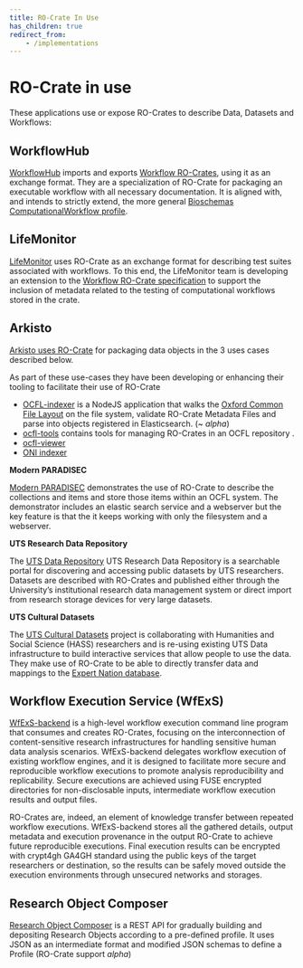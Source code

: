 ```yaml
---
title: RO-Crate In Use
has_children: true
redirect_from:
    - /implementations
---
```

<!--
   Copyright 2019-2020 The University of Manchester and RO-Crate contributors 
   <https://github.com/ResearchObject/ro-crate/graphs/contributors>

   Licensed under the Apache License, Version 2.0 (the "License");
   you may not use this file except in compliance with the License.
   You may obtain a copy of the License at

       http://www.apache.org/licenses/LICENSE-2.0

   Unless required by applicable law or agreed to in writing, software
   distributed under the License is distributed on an "AS IS" BASIS,
   WITHOUT WARRANTIES OR CONDITIONS OF ANY KIND, either express or implied.
   See the License for the specific language governing permissions and
   limitations under the License.
-->

# RO-Crate in use

These applications use or expose RO-Crates to describe Data, Datasets and Workflows:

## WorkflowHub

[WorkflowHub](https://about.workflowhub.eu/) imports and exports [Workflow RO-Crates](https://about.workflowhub.eu/Workflow-RO-Crate/), using it as an exchange format. They are a specialization of RO-Crate for packaging an executable workflow with all necessary documentation. It is aligned with, and intends to strictly extend, the more general [Bioschemas ComputationalWorkflow profile](https://bioschemas.org/profiles/ComputationalWorkflow/1.0-RELEASE/).


## LifeMonitor

[LifeMonitor](life_monitor) uses RO-Crate as an exchange format for describing test suites associated with workflows. To this end, the LifeMonitor team is developing an extension to the [Workflow RO-Crate specification](https://about.workflowhub.eu/Workflow-RO-Crate/) to support the inclusion of metadata related to the testing of computational workflows stored in the crate.

## Arkisto

[Arkisto uses RO-Crate](https://arkisto-platform.github.io/standards/ro-crate/) for packaging data objects in the 3 uses cases described below.

As part of these use-cases they have been developing or enhancing their tooling to facilitate their use of RO-Crate

  * [OCFL-indexer](https://github.com/CoEDL/modpdsc/) is a NodeJS application that walks the [Oxford Common File Layout](https://ocfl.io/) on the file system, validate RO-Crate Metadata Files and parse into objects registered in Elasticsearch. (~ _alpha_) 
  * [ocfl-tools](https://github.com/CoEDL/ocfl-tools) contains tools for managing RO-Crates in an OCFL repository .
  * [ocfl-viewer](https://hub.docker.com/r/coedl/ocfl-viewer)
  * [ONI indexer](https://github.com/UTS-eResearch/oni-indexer)


**Modern PARADISEC**

[Modern PARADISEC](https://arkisto-platform.github.io/case-studies/paradisec/) demonstrates the use of RO-Crate to describe the collections and items and store those items within an OCFL system. The demonstrator includes an elastic search service and a webserver but the key feature is that the it keeps working with only the filesystem and a webserver.


**UTS Research Data Repository**

The [UTS Data Repository](https://arkisto-platform.github.io/case-studies/uts-repo/) UTS Research Data Repository is a searchable portal for discovering and accessing public datasets by UTS researchers. Datasets are described with RO-Crates and published either through the University’s institutional research data management system or direct import from research storage devices for very large datasets.

**UTS Cultural Datasets**

The [UTS Cultural Datasets](https://arkisto-platform.github.io/case-studies/uts-cultural/) project is collaborating with Humanities and Social Science (HASS) researchers and is re-using existing UTS Data infrastructure to build interactive services that allow people to use the data. They make use of RO-Crate to be able to directly transfer data and mappings to the [Expert Nation database](https://expertnation.org/).

## Workflow Execution Service (WfExS)

[WfExS-backend](https://github.com/inab/WfExS-backend) is a high-level workflow execution command line program that consumes and creates RO-Crates, focusing on
the interconnection of content-sensitive research infrastructures for handling sensitive human data analysis scenarios.
WfExS-backend delegates workflow execution of existing workflow engines, and it is designed to facilitate more secure
and reproducible workflow executions to promote analysis reproducibility and replicability. Secure executions are
achieved using FUSE encrypted directories for non-disclosable inputs, intermediate workflow execution results and output
files.

RO-Crates are, indeed, an element of knowledge transfer between repeated workflow executions. WfExS-backend stores all
the gathered details, output metadata and execution provenance in the output RO-Crate to achieve future reproducible
executions. Final execution results can be encrypted with crypt4gh GA4GH standard using the public keys of the target
researchers or destination, so the results can be safely moved outside the execution environments through unsecured
networks and storages.

## Research Object Composer

[Research Object Composer](https://github.com/researchobject/research-object-composer) is a REST API for gradually building and depositing Research Objects according to a pre-defined profile. It uses JSON as an intermediate format and modified JSON schemas to define a Profile (RO-Crate support _alpha_)
